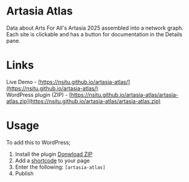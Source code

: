 # Artasia Atlas
Data about Arts For All's Artasia 2025 assembled into a network graph. Each site is clickable and has a button for documentation in the Details pane.  
  
# Links
Live Demo - [https://nsitu.github.io/artasia-atlas/](https://nsitu.github.io/artasia-atlas/)  
WordPress plugin (ZIP) - [https://nsitu.github.io/artasia-atlas/artasia-atlas.zip](https://nsitu.github.io/artasia-atlas/artasia-atlas.zip)

# Usage
To add this to WordPress;
1. Install the plugin [Donwload ZIP](https://nsitu.github.io/artasia-atlas/artasia-atlas.zip)
2. Add a [shortcode](https://wordpress.com/support/wordpress-editor/blocks/shortcode-block/) to your page
3. Enter the following: `[artasia-atlas]`
4. Publish